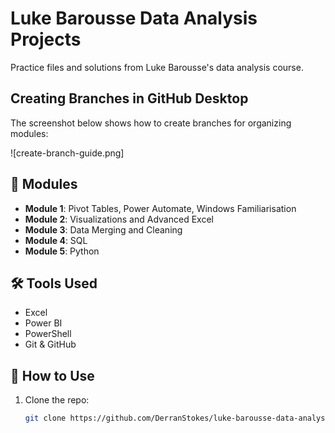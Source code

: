 
# Luke Barousse Data Analysis Projects

Practice files and solutions from Luke Barousse's data analysis course.

## Creating Branches in GitHub Desktop

The screenshot below shows how to create branches for organizing modules:

![create-branch-guide.png]



## 📁 Modules
- **Module 1**: Pivot Tables, Power Automate, Windows Familiarisation
- **Module 2**: Visualizations and Advanced Excel
- **Module 3**: Data Merging and Cleaning
- **Module 4**: SQL
- **Module 5**: Python
  

## 🛠 Tools Used
- Excel
- Power BI
- PowerShell
- Git & GitHub

## 📌 How to Use
1. Clone the repo:
   ```bash
   git clone https://github.com/DerranStokes/luke-barousse-data-analysis.git
   ```
